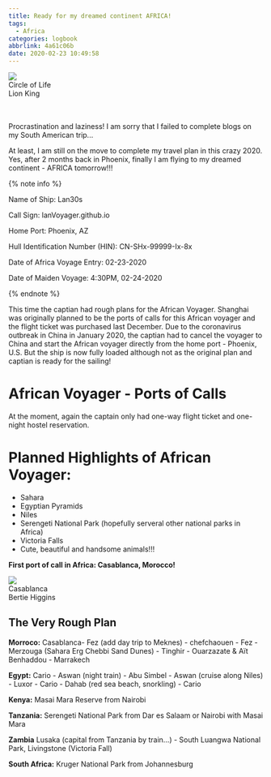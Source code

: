 ```yaml
---
title: Ready for my dreamed continent AFRICA!
tags:
  - Africa
categories: logbook
abbrlink: 4a61c06b
date: 2020-02-23 10:49:58
---
```


<audio src= 'https://drive.google.com/uc?id=1AgvRRmyRQMk20az7uovSxPCZ4zhfNtVr'></audio>
<div class='player'>
  <img src='https://drive.google.com/uc?id=1aFnrCXFNZsk0PXQcumVTcixeie_ogkrM'/>
  <div class='info'>
    <div class='name'>Circle of Life</div>
    <div class='singer'>Lion King</div>
  </div>
  <div class='btns'>
    <div class="iconfont play-pause icon-play"></div>
    <div class="iconfont next icon-next"></div>
  </div>
  <div class='progress'>
  </div>
</div>

<br>

<br>

Procrastination and laziness! I am sorry that I failed to complete blogs on my South American trip...

At least, I am still on the move to complete my travel plan in this crazy 2020. Yes, after 2 months back in Phoenix, finally I am flying to my dreamed continent - AFRICA tomorrow!!!

{% note info %}

Name of Ship: Lan30s

Call Sign: lanVoyager.github.io

Home Port: Phoenix, AZ

Hull Identification Number (HIN): CN-SHx-99999-Ix-8x

Date of Africa Voyage Entry: 02-23-2020

Date of Maiden Voyage: 4:30PM, 02-24-2020

{% endnote %}

This time the captian had rough plans for the African Voyager. Shanghai was originally planned to be the ports of calls for this African voyager and the flight ticket was purchased last December. Due to the coronavirus outbreak in China in January 2020, the captian had to cancel the voyager to China and start the African voyager directly from the home port - Phoenix, U.S. But the ship is now fully loaded although not as the original plan and captian is ready for the sailing!

# African Voyager - Ports of Calls

At the moment, again the captain only had one-way flight ticket and one-night hostel reservation.

# Planned Highlights of African Voyager:

- Sahara
- Egyptian Pyramids
- Niles
- Serengeti National Park (hopefully serveral other national parks in Africa)
- Victoria Falls
- Cute, beautiful and handsome animals!!!

**First port of call in Africa: Casablanca, Morocco!**

<audio src= 'https://drive.google.com/uc?id=1-1S6-xn9nbfqpunMjmyc_bnAsTGD7ZWp'></audio>
<div class='player'>
  <img src='https://drive.google.com/uc?id=15WYDe7NGwTjvYZ2VMVnVM89SubW216P0'/>
  <div class='info'>
    <div class='name'>Casablanca</div>
    <div class='singer'>Bertie Higgins</div>
  </div>
  <div class='btns'>
    <div class="iconfont play-pause icon-play"></div>
    <div class="iconfont next icon-next"></div>
  </div>
  <div class='progress'>
  </div>
</div>

## The Very Rough Plan

**Morroco:**
Casablanca- Fez (add day trip to Meknes) - chefchaouen - Fez - Merzouga (Sahara Erg Chebbi Sand Dunes) - Tinghir - Ouarzazate & Aït Benhaddou - Marrakech

**Egypt:**
Cario - Aswan (night train) - Abu Simbel - Aswan (cruise along Niles) - Luxor - Cario - Dahab (red sea beach, snorkling) - Cario 

**Kenya:** 
Masai Mara Reserve from Nairobi

**Tanzania:** 
Serengeti National Park from Dar es Salaam or Nairobi with Masai Mara

**Zambia**
Lusaka (capital from Tanzania by train...) - 
South Luangwa National Park, Livingstone (Victoria Fall)

**South Africa:** 
Kruger National Park from Johannesburg

